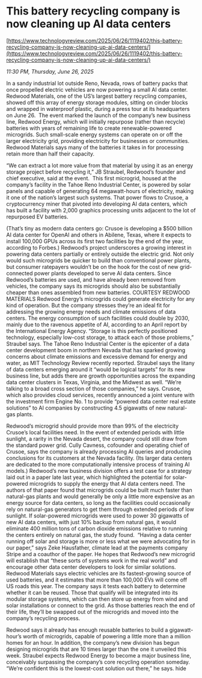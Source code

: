 # This battery recycling company is now cleaning up AI data centers

[https://www.technologyreview.com/2025/06/26/1119402/this-battery-recycling-company-is-now-cleaning-up-ai-data-centers/](https://www.technologyreview.com/2025/06/26/1119402/this-battery-recycling-company-is-now-cleaning-up-ai-data-centers/)

*11:30 PM, Thursday, June 26, 2025*

In a sandy industrial lot outside Reno, Nevada, rows of battery packs that once propelled electric vehicles are now powering a small AI data center. Redwood Materials, one of the US’s largest battery recycling companies, showed off this array of energy storage modules, sitting on cinder blocks and wrapped in waterproof plastic, during a press tour at its headquarters on June 26.   The event marked the launch of the company’s new business line, Redwood Energy, which will initially repurpose (rather than recycle) batteries with years of remaining life to create renewable-powered microgrids. Such small-scale energy systems can operate on or off the larger electricity grid, providing electricity for businesses or communities. Redwood Materials says many of the batteries it takes in for processing retain more than half their capacity.

“We can extract a lot more value from that material by using it as an energy storage project before recycling it,” JB Straubel, Redwood’s founder and chief executive, said at the event.  This first microgrid, housed at the company’s facility in the Tahoe Reno Industrial Center, is powered by solar panels and capable of generating 64 megawatt-hours of electricity, making it one of the nation’s largest such systems. That power flows to Crusoe, a cryptocurrency miner that pivoted into developing AI data centers, which has built a facility with 2,000 graphics processing units adjacent to the lot of repurposed EV batteries.

(That’s tiny as modern data centers go: Crusoe is developing a $500 billion AI data center for OpenAI and others in Abilene, Texas, where it expects to install 100,000 GPUs across its first two facilities by the end of the year, according to Forbes.) Redwood’s project underscores a growing interest in powering data centers partially or entirely outside the electric grid. Not only would such microgrids be quicker to build than conventional power plants, but consumer ratepayers wouldn’t be on the hook for the cost of new grid-connected power plants developed to serve AI data centers. Since Redwood’s batteries are used, and have already been removed from vehicles, the company says its microgrids should also be substantially cheaper than ones assembled from new batteries.  COURTESY REDWOOD MATERIALS   Redwood Energy’s microgrids could generate electricity for any kind of operation. But the company stresses they’re an ideal fit for addressing the growing energy needs and climate emissions of data centers. The energy consumption of such facilities could double by 2030, mainly due to the ravenous appetite of AI, according to an April report by the International Energy Agency. “Storage is this perfectly positioned technology, especially low-cost storage, to attack each of those problems,” Straubel says.  The Tahoe Reno Industrial Center is the epicenter of a data center development boom in northern Nevada that has sparked growing concerns about climate emissions and excessive demand for energy and water, as MIT Technology Review recently reported. Straubel says the litany of data centers emerging around it “would be logical targets” for its new business line, but adds there are growth opportunities across the expanding data center clusters in Texas, Virginia, and the Midwest as well. “We’re talking to a broad cross section of those companies,” he says. Crusoe, which also provides cloud services, recently announced a joint venture with the investment firm Engine No. 1 to provide “powered data center real estate solutions” to AI companies by constructing 4.5 gigawatts of new natural-gas plants.

Redwood’s microgrid should provide more than 99% of the electricity Crusoe’s local facilities need. In the event of extended periods with little sunlight, a rarity in the Nevada desert, the company could still draw from the standard power grid. Cully Cavness, cofounder and operating chief of Crusoe, says the company is already processing AI queries and producing conclusions for its customers at the Nevada facility. (Its larger data centers are dedicated to the more computationally intensive process of training AI models.) Redwood’s new business division offers a test case for a strategy laid out in a paper late last year, which highlighted the potential for solar-powered microgrids to supply the energy that AI data centers need. The authors of that paper found that microgrids could be built much faster than natural-gas plants and would generally be only a little more expensive as an energy source for data centers, so long as the facilities could occasionally rely on natural-gas generators to get them through extended periods of low sunlight. If solar-powered microgrids were used to power 30 gigawatts of new AI data centers, with just 10% backup from natural gas, it would eliminate 400 million tons of carbon dioxide emissions relative to running the centers entirely on natural gas, the study found.  “Having a data center running off solar and storage is more or less what we were advocating for in our paper,” says Zeke Hausfather, climate lead at the payments company Stripe and a coauthor of the paper. He hopes that Redwood’s new microgrid will establish that “these sorts of systems work in the real world” and encourage other data center developers to look for similar solutions.  Redwood Materials says electric vehicles are its fastest-growing source of used batteries, and it estimates that more than 100,000 EVs will come off US roads this year. The company says it tests each battery to determine whether it can be reused. Those that qualify will be integrated into its modular storage systems, which can then store up energy from wind and solar installations or connect to the grid. As those batteries reach the end of their life, they’ll be swapped out of the microgrids and moved into the company’s recycling process.

Redwood says it already has enough reusable batteries to build a gigawatt-hour’s worth of microgrids, capable of powering a little more than a million homes for an hour. In addition, the company’s new division has begun designing microgrids that are 10 times larger than the one it unveiled this week. Straubel expects Redwood Energy to become a major business line, conceivably surpassing the company’s core recycling operation someday. “We’re confident this is the lowest-cost solution out there,” he says. hide

